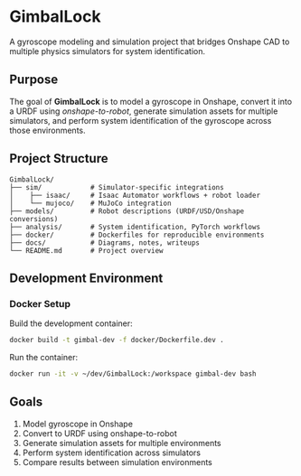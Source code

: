 # GimbalLock

A gyroscope modeling and simulation project that bridges Onshape CAD to multiple physics simulators for system identification.

## Purpose

The goal of **GimbalLock** is to model a gyroscope in Onshape, convert it into a URDF using *onshape-to-robot*, generate simulation assets for multiple simulators, and perform system identification of the gyroscope across those environments.

## Project Structure

```
GimbalLock/
├── sim/            # Simulator-specific integrations
│    ├── isaac/     # Isaac Automator workflows + robot loader
│    └── mujoco/    # MuJoCo integration
├── models/         # Robot descriptions (URDF/USD/Onshape conversions)
├── analysis/       # System identification, PyTorch workflows
├── docker/         # Dockerfiles for reproducible environments
├── docs/           # Diagrams, notes, writeups
└── README.md       # Project overview
```

## Development Environment

### Docker Setup

Build the development container:

```bash
docker build -t gimbal-dev -f docker/Dockerfile.dev .
```

Run the container:

```bash
docker run -it -v ~/dev/GimbalLock:/workspace gimbal-dev bash
```

## Goals

1. Model gyroscope in Onshape
2. Convert to URDF using onshape-to-robot
3. Generate simulation assets for multiple environments
4. Perform system identification across simulators
5. Compare results between simulation environments